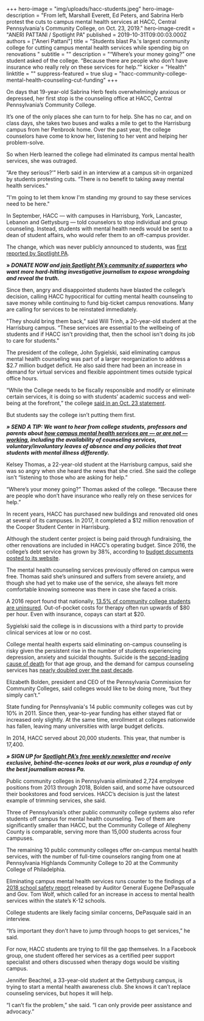 +++
hero-image = "img/uploads/hacc-students.jpeg"
hero-image-description = "From left, Marshall Everett, Ed Peters, and Sabrina Herb protest the cuts to campus mental health services at HACC, Central Pennsylvania's Community College, on Oct. 23, 2019."
hero-image-credit = "ANERI PATTANI / Spotlight PA"
published = 2019-10-31T09:00:03.000Z
authors = ["Aneri Pattani"]
title = "Students blast Pa.'s largest community college for cutting campus mental health services while spending big on renovations "
subtitle = ""
description = "“Where’s your money going?” one student asked of the college. “Because there are people who don’t have insurance who really rely on these services for help.”"
kicker = "Health"
linktitle = ""
suppress-featured = true
slug = "hacc-community-college-mental-health-counseling-cut-funding"
+++

On days that 19-year-old Sabrina Herb feels overwhelmingly anxious or depressed, her first stop is the counseling office at HACC, Central Pennsylvania’s Community College.

It’s one of the only places she can turn to for help. She has no car, and on class days, she takes two buses and walks a mile to get to the Harrisburg campus from her Penbrook home. Over the past year, the college counselors have come to know her, listening to her vent and helping her problem-solve.

So when Herb learned the college had eliminated its campus mental health services, she was outraged.

“Are they serious?’” Herb said in an interview at a campus sit-in organized by students protesting cuts. “There is no benefit to taking away mental health services."

“I'm going to let them know I'm standing my ground to say these services need to be here."

In September, HACC — with campuses in Harrisburg, York, Lancaster, Lebanon and Gettysburg — told counselors to stop individual and group counseling. Instead, students with mental health needs would be sent to a dean of student affairs, who would refer them to an off-campus provider.

The change, which was never publicly announced to students, was <a href="https://www.spotlightpa.org/news/2019/10/pa.s-largest-community-college-eliminates-campus-mental-health-counseling-for-17k-students/">first reported by Spotlight PA</a>.

<b>» </b><i><b>DONATE NOW and </b></i><a href="https://www.spotlightpa.org/donate" ><i><b>join Spotlight PA’s community of supporters</b></i></a><i><b> who want more hard-hitting investigative journalism to expose wrongdoing and reveal the truth.</b></i>

Since then, angry and disappointed students have blasted the college’s decision, calling HACC hypocritical for cutting mental health counseling to save money while continuing to fund big-ticket campus renovations. Many are calling for services to be reinstated immediately.

"They should bring them back,” said Will Trinh, a 20-year-old student at the Harrisburg campus. “These services are essential to the wellbeing of students and if HACC isn't providing that, then the school isn't doing its job to care for students."

The president of the college, John Sygielski, said eliminating campus mental health counseling was part of a larger reorganization to address a $2.7 million budget deficit. He also said there had been an increase in demand for virtual services and flexible appointment times outside typical office hours.

“While the College needs to be fiscally responsible and modify or eliminate certain services, it is doing so with students’ academic success and well-being at the forefront,” the college <a href="http://newsroom.hacc.edu/article_display.cfm?article_id=2917" >said in an Oct. 23 statement</a>.

But students say the college isn’t putting them first.

<i><b>» SEND A TIP: We want to hear from college students, professors and parents about </b></i><a href="https://www.spotlightpa.org/tips"><i><b>how campus mental health services are — or are not — working</b></i></a><i><b>, including the availability of counseling services, voluntary/involuntary leaves of absence and any policies that treat students with mental illness differently.</b></i>

Kelsey Thomas, a 22-year-old student at the Harrisburg campus, said she was so angry when she heard the news that she cried. She said the college isn’t “listening to those who are asking for help.”

“Where’s your money going?” Thomas asked of the college. “Because there are people who don’t have insurance who really rely on these services for help.”

In recent years, HACC has purchased new buildings and renovated old ones at several of its campuses. In 2017, it completed a $12 million renovation of the Cooper Student Center in Harrisburg.

Although the student center project is being paid through fundraising, the other renovations are included in HACC’s operating budget. Since 2016, the college’s debt service has grown by 38%, according to <a href="https://www.hacc.edu/AboutHACC/CollegeFactSheet/index.cfm" >budget documents posted to its website</a>.

The mental health counseling services previously offered on campus were free. Thomas said she’s uninsured and suffers from severe anxiety, and though she had yet to make use of the service, she always felt more comfortable knowing someone was there in case she faced a crisis.

A 2016 report found that nationally, <a href="https://hope4college.com/wp-content/uploads/2018/09/Wisconsin_HOPE_Lab-Too_Distressed_To_Learn.pdf" >13.5% of community college students are uninsured</a>. Out-of-pocket costs for therapy often run upwards of $80 per hour. Even with insurance, copays can start at $20.

Sygielski said the college is in discussions with a third party to provide clinical services at low or no cost.

College mental health experts said eliminating on-campus counseling is risky given the persistent rise in the number of students experiencing depression, anxiety and suicidal thoughts. Suicide is the <a href="https://www.cdc.gov/injury/images/lc-charts/leading_causes_of_death_by_age_group_2017_1100w850h.jpg" >second-leading cause of death</a> for that age group, and the demand for campus counseling services has <a href="https://ps.psychiatryonline.org/doi/10.1176/appi.ps.201800332" >nearly doubled over the past decade</a>.

Elizabeth Bolden, president and CEO of the Pennsylvania Commission for Community Colleges, said colleges would like to be doing more, “but they simply can’t.”

State funding for Pennsylvania's 14 public community colleges was cut by 10% in 2011. Since then, year-to-year funding has either stayed flat or increased only slightly. At the same time, enrollment at colleges nationwide has fallen, leaving many universities with large budget deficits.

In 2014, HACC served about 20,000 students. This year, that number is 17,400.

<i><b>» SIGN UP for </b></i><a href="https://www.spotlightpa.org/"><i><b>Spotlight PA’s free weekly newsletter</b></i></a><i><b> and receive exclusive, behind-the-scenes looks at our work, plus a roundup of only the best journalism across Pa.</b></i>

Public community colleges in Pennsylvania eliminated 2,724 employee positions from 2013 through 2018, Bolden said, and some have outsourced their bookstores and food services. HACC’s decision is just the latest example of trimming services, she said.

Three of Pennsylvania’s other public community college systems also refer students off campus for mental health counseling. Two of them are significantly smaller than HACC, but the Community College of Allegheny County is comparable, serving more than 15,000 students across four campuses.

The remaining 10 public community colleges offer on-campus mental health services, with the number of full-time counselors ranging from one at Pennsylvania Highlands Community College to 20 at the Community College of Philadelphia.

Eliminating campus mental health services runs counter to the findings of a <a href="https://www.governor.pa.gov/wp-content/uploads/2018/08/20180827-Gov-Office-School-Safety-Report-2018.pdf" >2018 school safety report</a> released by Auditor General Eugene DePasquale and Gov. Tom Wolf, which called for an increase in access to mental health services within the state’s K-12 schools.

College students are likely facing similar concerns, DePasquale said in an interview.

“It’s important they don’t have to jump through hoops to get services,” he said.

For now, HACC students are trying to fill the gap themselves. In a Facebook group, one student offered her services as a certified peer support specialist and others discussed when therapy dogs would be visiting campus.

Jennifer Beachtel, a 33-year-old student at the Gettysburg campus, is trying to start a mental health awareness club. She knows it can’t replace counseling services, but hopes it will help.

“I can’t fix the problem,” she said. “I can only provide peer assistance and advocacy.”
